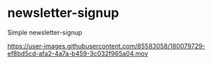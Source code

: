 # newsletter-signup
Simple newsletter-signup 




https://user-images.githubusercontent.com/85583058/180079729-ef8bd5cd-afa2-4a7a-b459-3c032f965a04.mov

